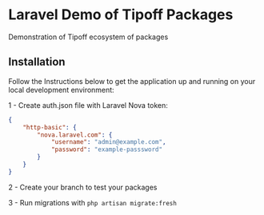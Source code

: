 # Laravel Demo of Tipoff Packages

Demonstration of Tipoff ecosystem of packages

## Installation

Follow the Instructions below to get the application up and running on your local development environment:

1 - Create auth.json file with Laravel Nova token:

```json
{
    "http-basic": {
        "nova.laravel.com": {
            "username": "admin@example.com",
            "password": "example-passsword"
        }
    }
}
```

2 - Create your branch to test your packages

3 - Run migrations with `php artisan migrate:fresh`
